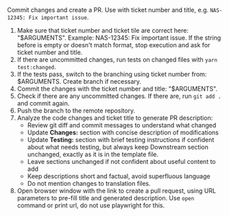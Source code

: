 Commit changes and create a PR. Use with ticket number and title, e.g. `NAS-12345: Fix important issue`.

1. Make sure that ticket number and ticket tile are correct here: "$ARGUMENTS". Example: NAS-12345: Fix important issue.
   If the string before is empty or doesn't match format, stop execution and ask for ticket number and title.
2. If there are uncommitted changes, run tests on changed files with `yarn test:changed`.
3. If the tests pass, switch to the branching using ticket number from: $ARGUMENTS. Create branch if necessary.
4. Commit the changes with the ticket number and title: "$ARGUMENTS". 
5. Check if there are any uncommitted changes. If there are, run `git add .` and commit again.
6. Push the branch to the remote repository.
7. Analyze the code changes and ticket title to generate PR description:
   - Review git diff and commit messages to understand what changed
   - Update **Changes:** section with concise description of modifications
   - Update **Testing:** section with brief testing instructions if confident about what needs testing, but always keep Downstream section unchanged, exactly as it is in the template file.
   - Leave sections unchanged if not confident about useful content to add
   - Keep descriptions short and factual, avoid superfluous language
   - Do not mention changes to translation files.
8. Open browser window with the link to create a pull request, using URL parameters to pre-fill title and generated description. Use `open` command or print url, do not use playwright for this.